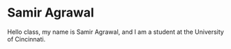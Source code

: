 # Samir Agrawal
Hello class, my name is Samir Agrawal, and I am a student at the University of Cincinnati.

